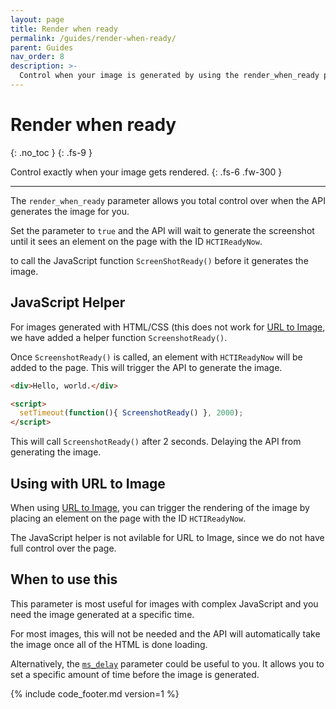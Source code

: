 ```yaml
---
layout: page
title: Render when ready
permalink: /guides/render-when-ready/
parent: Guides
nav_order: 8
description: >-
  Control when your image is generated by using the render_when_ready parameter.
---
```

# Render when ready
{: .no_toc }
{: .fs-9 }

Control exactly when your image gets rendered.
{: .fs-6 .fw-300 }

<hr>

The `render_when_ready` parameter allows you total control over when the API generates the image for you.

Set the parameter to `true` and the API will wait to generate the screenshot until it sees an element on the page with the ID `HCTIReadyNow`.


to call the JavaScript function `ScreenShotReady()` before it generates the image.

## JavaScript Helper

For images generated with HTML/CSS (this does not work for [URL to Image](/getting-started/url-to-image), we have added a helper function `ScreenshotReady()`.

Once `ScreenshotReady()` is called, an element with `HCTIReadyNow` will be added to the page. This will trigger the API to generate the image.


```html
<div>Hello, world.</div>

<script>
  setTimeout(function(){ ScreenshotReady() }, 2000);
</script>
```

This will call `ScreenshotReady()` after 2 seconds. Delaying the API from generating the image.

## Using with URL to Image

When using [URL to Image](/getting-started/url-to-image), you can trigger the rendering of the image by placing an element on the page with the ID `HCTIReadyNow`.

The JavaScript helper is not avilable for URL to Image, since we do not have full control over the page.

## When to use this

This parameter is most useful for images with complex JavaScript and you need the image generated at a specific time.

For most images, this will not be needed and the API will automatically take the image once all of the HTML is done loading.

Alternatively, the [`ms_delay`](/getting-started/using-the-api/#additional-parameters) parameter could be useful to you. It allows you to set a specific amount of time before the image is generated.

{% include code_footer.md version=1 %}
